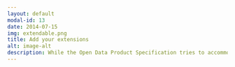 ```yaml
---
layout: default
modal-id: 13
date: 2014-07-15
img: extendable.png
title: Add your extensions
alt: image-alt
description: While the Open Data Product Specification tries to accommodate most use cases, additional data can be added to extend the specification at certain points.. The extensions properties are implemented as patterned fields that are always prefixed by "x-". The extensions may or may not be supported by the available tooling.  
---
```

